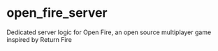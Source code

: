 # open_fire_server
Dedicated server logic for Open Fire, an open source multiplayer game inspired by Return Fire
